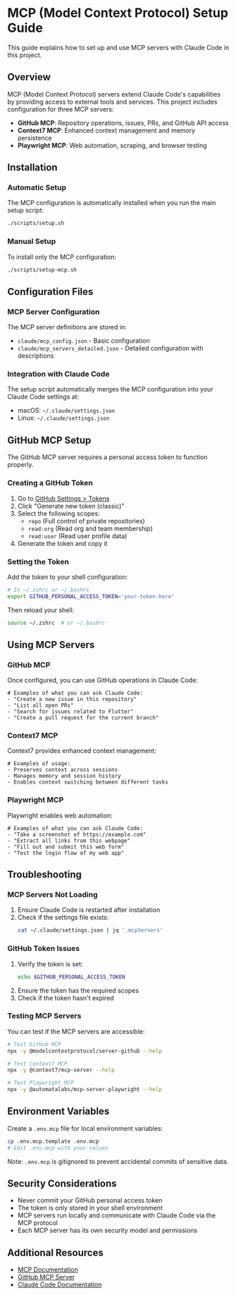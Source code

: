 # MCP (Model Context Protocol) Setup Guide

This guide explains how to set up and use MCP servers with Claude Code in this project.

## Overview

MCP (Model Context Protocol) servers extend Claude Code's capabilities by providing access to external tools and services. This project includes configuration for three MCP servers:

- **GitHub MCP**: Repository operations, issues, PRs, and GitHub API access
- **Context7 MCP**: Enhanced context management and memory persistence
- **Playwright MCP**: Web automation, scraping, and browser testing

## Installation

### Automatic Setup

The MCP configuration is automatically installed when you run the main setup script:

```bash
./scripts/setup.sh
```

### Manual Setup

To install only the MCP configuration:

```bash
./scripts/setup-mcp.sh
```

## Configuration Files

### MCP Server Configuration

The MCP server definitions are stored in:
- `claude/mcp_config.json` - Basic configuration
- `claude/mcp_servers_detailed.json` - Detailed configuration with descriptions

### Integration with Claude Code

The setup script automatically merges the MCP configuration into your Claude Code settings at:
- macOS: `~/.claude/settings.json`
- Linux: `~/.claude/settings.json`

## GitHub MCP Setup

The GitHub MCP server requires a personal access token to function properly.

### Creating a GitHub Token

1. Go to [GitHub Settings > Tokens](https://github.com/settings/tokens)
2. Click "Generate new token (classic)"
3. Select the following scopes:
   - `repo` (Full control of private repositories)
   - `read:org` (Read org and team membership)
   - `read:user` (Read user profile data)
4. Generate the token and copy it

### Setting the Token

Add the token to your shell configuration:

```bash
# In ~/.zshrc or ~/.bashrc
export GITHUB_PERSONAL_ACCESS_TOKEN='your-token-here'
```

Then reload your shell:
```bash
source ~/.zshrc  # or ~/.bashrc
```

## Using MCP Servers

### GitHub MCP

Once configured, you can use GitHub operations in Claude Code:

```
# Examples of what you can ask Claude Code:
- "Create a new issue in this repository"
- "List all open PRs"
- "Search for issues related to Flutter"
- "Create a pull request for the current branch"
```

### Context7 MCP

Context7 provides enhanced context management:

```
# Examples of usage:
- Preserves context across sessions
- Manages memory and session history
- Enables context switching between different tasks
```

### Playwright MCP

Playwright enables web automation:

```
# Examples of what you can ask Claude Code:
- "Take a screenshot of https://example.com"
- "Extract all links from this webpage"
- "Fill out and submit this web form"
- "Test the login flow of my web app"
```

## Troubleshooting

### MCP Servers Not Loading

1. Ensure Claude Code is restarted after installation
2. Check if the settings file exists:
   ```bash
   cat ~/.claude/settings.json | jq '.mcpServers'
   ```

### GitHub Token Issues

1. Verify the token is set:
   ```bash
   echo $GITHUB_PERSONAL_ACCESS_TOKEN
   ```
2. Ensure the token has the required scopes
3. Check if the token hasn't expired

### Testing MCP Servers

You can test if the MCP servers are accessible:

```bash
# Test GitHub MCP
npx -y @modelcontextprotocol/server-github --help

# Test Context7 MCP  
npx -y @context7/mcp-server --help

# Test Playwright MCP
npx -y @automatalabs/mcp-server-playwright --help
```

## Environment Variables

Create a `.env.mcp` file for local environment variables:

```bash
cp .env.mcp.template .env.mcp
# Edit .env.mcp with your values
```

Note: `.env.mcp` is gitignored to prevent accidental commits of sensitive data.

## Security Considerations

- Never commit your GitHub personal access token
- The token is only stored in your shell environment
- MCP servers run locally and communicate with Claude Code via the MCP protocol
- Each MCP server has its own security model and permissions

## Additional Resources

- [MCP Documentation](https://modelcontextprotocol.io/docs)
- [GitHub MCP Server](https://github.com/modelcontextprotocol/servers/tree/main/src/github)
- [Claude Code Documentation](https://docs.anthropic.com/en/docs/claude-code)